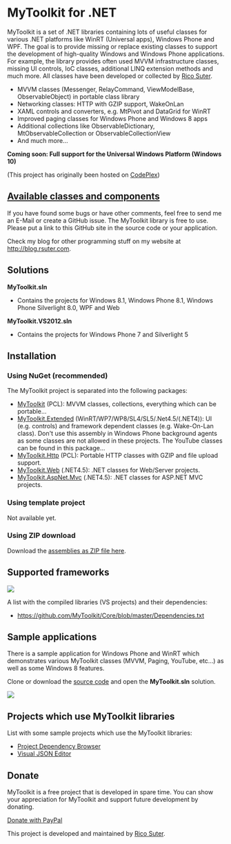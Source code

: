 # MyToolkit for .NET

MyToolkit is a set of .NET libraries containing lots of useful classes for various .NET platforms like WinRT (Universal apps), Windows Phone and WPF. The goal is to provide missing or replace existing classes to support the development of high-quality Windows and Windows Phone applications. For example, the library provides often used MVVM infrastructure classes, missing UI controls, IoC classes, additional LINQ extension methods and much more. All classes have been developed or collected by [Rico Suter](http://rsuter.com).

- MVVM classes (Messenger,  RelayCommand,  ViewModelBase,  ObservableObject) in portable class library 
- Networking classes:  HTTP with GZIP support,  WakeOnLan 
- XAML controls and converters, e.g.  MtPivot and  DataGrid for WinRT 
- Improved  paging classes for Windows Phone and Windows 8 apps 
- Additional collections like  ObservableDictionary,  MtObservableCollection or  ObservableCollectionView 
- And much more...

**Coming soon: Full support for the Universal Windows Platform (Windows 10)**

(This project has originally been hosted on [CodePlex](http://mytoolkit.codeplex.com))

## [Available classes and components](https://github.com/MyToolkit/Core/wiki)

If you have found some bugs or have other comments, feel free to send me an E-Mail or create a GitHub issue. The MyToolkit library is free to use. Please put a link to this GitHub site in the source code or your application. 

Check my blog for other programming stuff on my website at <http://blog.rsuter.com>. 

## Solutions

**MyToolkit.sln**

- Contains the projects for Windows 8.1, Windows Phone 8.1, Windows Phone Silverlight 8.0, WPF and Web
    
**MyToolkit.VS2012.sln**

- Contains the projects for Windows Phone 7 and Silverlight 5

## Installation

### Using NuGet (recommended)

The MyToolkit project is separated into the following packages:

- [MyToolkit](https://nuget.org/packages/MyToolkit) (PCL): MVVM classes, collections, everything which can be portable... 
- [MyToolkit.Extended](https://nuget.org/packages/MyToolkit.Extended) (WinRT/WP7/WP8/SL4/SL5/.Net4.5/(.NET4)): UI (e.g. controls) and framework dependent classes (e.g. Wake-On-Lan class). Don't use this assembly in Windows Phone background agents as some classes are not allowed in these projects. The  YouTube classes can be found in this package... 
- [MyToolkit.Http](https://nuget.org/packages/MyToolkit.Http) (PCL): Portable  HTTP classes with GZIP and file upload support. 
- [MyToolkit.Web](https://nuget.org/packages/MyToolkit.Web) (.NET4.5): .NET classes for Web/Server projects. 
- [MyToolkit.AspNet.Mvc](https://nuget.org/packages/MyToolkit.AspNet.Mvc) (.NET4.5): .NET classes for ASP.NET MVC projects. 

### Using template project

Not available yet. 

### Using ZIP download

Download the [assemblies as ZIP file here](https://github.com/MyToolkit/Core/releases). 

## Supported frameworks

![](https://rawgit.com/MyToolkit/Core/master/-%20Documents/Library%20Matrix.png)

A list with the compiled libraries (VS projects) and their dependencies: 

- <https://github.com/MyToolkit/Core/blob/master/Dependencies.txt>

## Sample applications
There is a sample application for Windows Phone and WinRT which demonstrates various MyToolkit classes (MVVM, Paging, YouTube, etc...) as well as some Windows 8 features. 

Clone or download the [source code](https://github.com/MyToolkit/Core/tree/master) and open the **MyToolkit.sln** solution. 

![](https://rawgit.com/MyToolkit/Core/master/-%20Documents/SampleWindowsStoreApp.png)

## Projects which use MyToolkit libraries

List with some sample projects which use the MyToolkit libraries: 

- [Project Dependency Browser](http://projectdependencybrowser.codeplex.com/)
- [Visual JSON Editor](https://visualjsoneditor.codeplex.com/)

## Donate

MyToolkit is a free project that is developed in spare time. You can show your appreciation for MyToolkit and support future development by donating.

[Donate with PayPal](https://www.paypal.com/cgi-bin/webscr?cmd=_s-xclick&hosted_button_id=2P7BJZSVJPQWQ)

This project is developed and maintained by [Rico Suter](http://rsuter.com/). 
